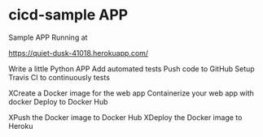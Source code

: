 # cicd-sample APP

Sample APP Running at 

https://quiet-dusk-41018.herokuapp.com/


Write a little Python APP
Add  automated tests 
Push  code to GitHub
Setup Travis CI to continuously tests


XCreate a Docker image for the web app
   Containerize your web app with docker
   Deploy to Docker Hub


XPush the Docker image to Docker Hub
XDeploy the Docker image to Heroku